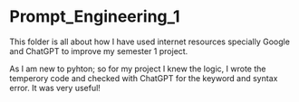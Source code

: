 # Prompt_Engineering_1

This folder is all about how I have used internet resources specially Google and ChatGPT to improve my semester 1 project.

As I am new to pyhton; so for my project I knew the logic, I wrote the temperory code and checked with ChatGPT for the keyword and syntax error. It was very useful!
